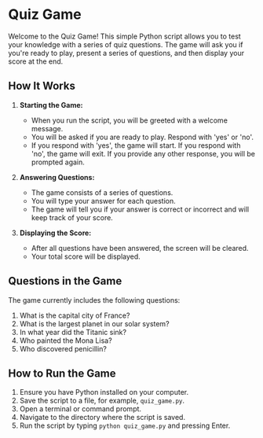 # Quiz Game

Welcome to the Quiz Game! This simple Python script allows you to test your knowledge with a series of quiz questions. The game will ask you if you're ready to play, present a series of questions, and then display your score at the end.

## How It Works

1. **Starting the Game:**
   - When you run the script, you will be greeted with a welcome message.
   - You will be asked if you are ready to play. Respond with 'yes' or 'no'.
   - If you respond with 'yes', the game will start. If you respond with 'no', the game will exit. If you provide any other response, you will be prompted again.

2. **Answering Questions:**
   - The game consists of a series of questions.
   - You will type your answer for each question.
   - The game will tell you if your answer is correct or incorrect and will keep track of your score.

3. **Displaying the Score:**
   - After all questions have been answered, the screen will be cleared.
   - Your total score will be displayed.

## Questions in the Game

The game currently includes the following questions:

1. What is the capital city of France?
2. What is the largest planet in our solar system?
3. In what year did the Titanic sink?
4. Who painted the Mona Lisa?
5. Who discovered penicillin?

## How to Run the Game

1. Ensure you have Python installed on your computer.
2. Save the script to a file, for example, `quiz_game.py`.
3. Open a terminal or command prompt.
4. Navigate to the directory where the script is saved.
5. Run the script by typing `python quiz_game.py` and pressing Enter.

